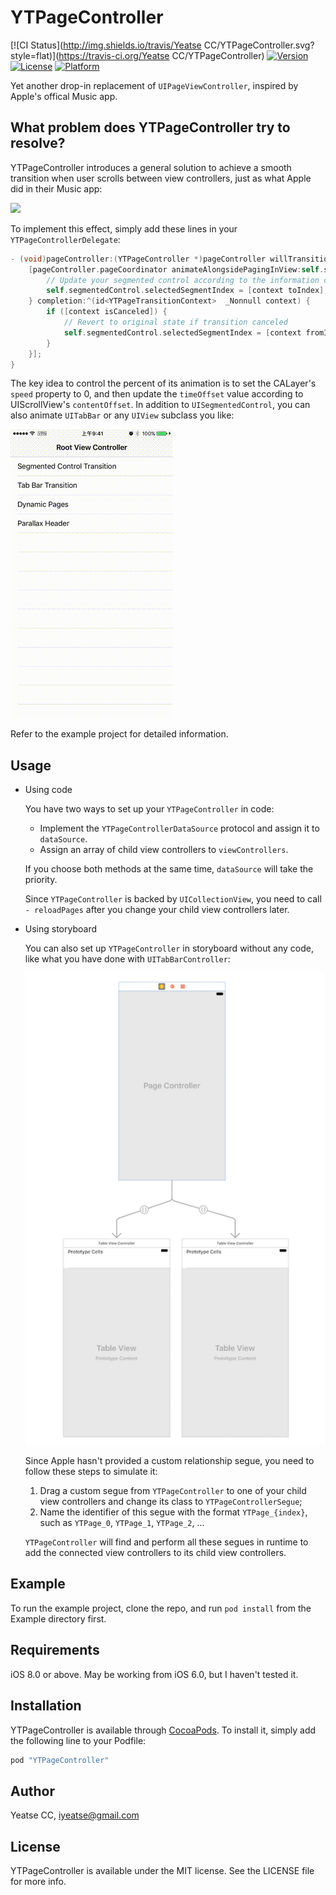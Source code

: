 # YTPageController

[![CI Status](http://img.shields.io/travis/Yeatse CC/YTPageController.svg?style=flat)](https://travis-ci.org/Yeatse CC/YTPageController)
[![Version](https://img.shields.io/cocoapods/v/YTPageController.svg?style=flat)](http://cocoapods.org/pods/YTPageController)
[![License](https://img.shields.io/cocoapods/l/YTPageController.svg?style=flat)](http://cocoapods.org/pods/YTPageController)
[![Platform](https://img.shields.io/cocoapods/p/YTPageController.svg?style=flat)](http://cocoapods.org/pods/YTPageController)

Yet another drop-in replacement of `UIPageViewController`, inspired by Apple's offical Music app.

## What problem does YTPageController try to resolve?

YTPageController introduces a general solution to achieve a smooth transition when user scrolls between view controllers, just as what Apple did in their Music app:

![](snapshot0.gif)

To implement this effect, simply add these lines in your `YTPageControllerDelegate`:

```objectivec
- (void)pageController:(YTPageController *)pageController willTransitionToIndex:(NSInteger)index {
    [pageController.pageCoordinator animateAlongsidePagingInView:self.segmentedControl animation:^(id<YTPageTransitionContext>  _Nonnull context) {
        // Update your segmented control according to the information contained in YTPageTransitionContext
        self.segmentedControl.selectedSegmentIndex = [context toIndex];
    } completion:^(id<YTPageTransitionContext>  _Nonnull context) {
        if ([context isCanceled]) {
            // Revert to original state if transition canceled
            self.segmentedControl.selectedSegmentIndex = [context fromIndex];
        }
    }];
}
```

The key idea to control the percent of its animation is to set the CALayer's `speed` property to 0, and then update the `timeOffset` value according to UIScrollView's `contentOffset`. In addition to `UISegmentedControl`, you can also animate `UITabBar` or any `UIView` subclass you like:

![](snapshot1.gif)

Refer to the example project for detailed information.

## Usage

- Using code

    You have two ways to set up your `YTPageController` in code:
    
    - Implement the `YTPageControllerDataSource` protocol and assign it to `dataSource`.
    - Assign an array of child view controllers to `viewControllers`.

    If you choose both methods at the same time, `dataSource` will take the priority.
    
    Since `YTPageController` is backed by `UICollectionView`, you need to call `- reloadPages` after you change your child view controllers later.
    
- Using storyboard

    You can also set up `YTPageController` in storyboard without any code, like what you have done with `UITabBarController`:
    
    ![](relationship.png)
    
    Since Apple hasn't provided a custom relationship segue, you need to follow these steps to simulate it:
    
    1. Drag a custom segue from `YTPageController` to one of your child view controllers and change its class to `YTPageControllerSegue`;
    2. Name the identifier of this segue with the format `YTPage_{index}`, such as `YTPage_0`, `YTPage_1`, `YTPage_2`, ...

    `YTPageController` will find and perform all these segues in runtime to add the connected view controllers to its child view controllers.

## Example

To run the example project, clone the repo, and run `pod install` from the Example directory first.

## Requirements

iOS 8.0 or above. May be working from iOS 6.0, but I haven't tested it.

## Installation

YTPageController is available through [CocoaPods](http://cocoapods.org). To install it, simply add the following line to your Podfile:

```ruby
pod "YTPageController"
```

## Author

Yeatse CC, iyeatse@gmail.com

## License

YTPageController is available under the MIT license. See the LICENSE file for more info.



